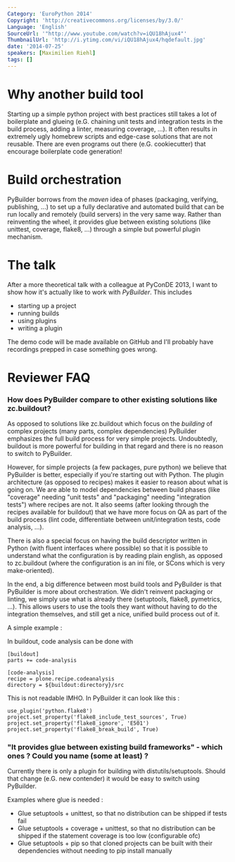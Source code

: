```yaml
---
Category: 'EuroPython 2014'
Copyright: 'http://creativecommons.org/licenses/by/3.0/'
Language: 'English'
SourceUrl: '"http://www.youtube.com/watch?v=iQU18hAjux4"'
ThumbnailUrl: 'http://i.ytimg.com/vi/iQU18hAjux4/hqdefault.jpg'
date: '2014-07-25'
speakers: [Maximilien Riehl]
tags: []
---
```

# Why another build tool
Starting up a simple python project with best practices still takes a lot of boilerplate and glueing (e.G. chaining unit tests and integration tests in the build process, adding a linter, measuring coverage, ...).
It often results in extremely ugly homebrew scripts and edge-case solutions that are not reusable.
There are even programs out there (e.G. cookiecutter) that encourage boilerplate code generation!

# Build orchestration
PyBuilder borrows from the *maven* idea of phases (packaging, verifying, publishing, ...) to set up a fully declarative and automated build that can be run locally and remotely (build servers) in the very same way.
Rather than reinventing the wheel, it  provides glue between existing solutions (like unittest, coverage, flake8, ...) through a simple but powerful plugin mechanism.

# The talk
After a more theoretical talk with a colleague at PyConDE 2013, I want to show how it's actually like to work with *PyBuilder*.
This includes

 * starting up a project
 * running builds
 * using plugins
 * writing a plugin

The demo code will be made available on GitHub and I'll probably  have recordings prepped in case something goes wrong.

Reviewer FAQ
===============

### How does PyBuilder compare to other existing solutions like zc.buildout? 

As opposed to solutions like zc.buildout which focus on the *building* of complex projects (many parts, complex dependencies) PyBuilder emphasizes the full build process for very simple projects. Undoubtedly, buildout is more powerful for building in that regard and there is no reason to switch to PyBuilder.

However, for simple projects (a few packages, pure python) we believe that PyBuilder is better, especially if you're starting out with Python. The plugin architecture (as opposed to recipes) makes it easier to reason about what is going on. We are able to model dependencies between build phases  (like "coverage" needing "unit tests" and "packaging" needing "integration tests") where recipes are not. It also seems (after looking through the recipes available for buildout) that we have more focus on QA as part of the build process (lint code, differentiate between unit/integration tests, code analysis, ...). 

There is also a special focus on having the build descriptor written in Python (with fluent interfaces where possible) so that it is possible to understand what the configuration is by reading plain english, as opposed to zc.buildout (where the configuration is an ini file, or SCons which is very make-oriented).

In the end, a big difference between most build tools and PyBuilder is that PyBuilder is more about orchestration. We didn't reinvent packaging or linting,  we simply use what is already there (setuptools, flake8, pymetrics, ...). This allows users to use the tools they want without having to do the integration themselves, and still get a nice, unified build process out of it.

A simple example :

In buildout, code analysis can be done with 


```
[buildout]
parts += code-analysis

[code-analysis]
recipe = plone.recipe.codeanalysis
directory = ${buildout:directory}/src
```

This is not readable IMHO.
In PyBuilder it can look like this :

```
use_plugin('python.flake8')
project.set_property('flake8_include_test_sources', True)
project.set_property('flake8_ignore', 'E501')
project.set_property('flake8_break_build', True)
```


### "It provides glue between existing build frameworks" - which ones ? Could you name (some at least) ?

Currently there is only a plugin for building with distutils/setuptools. Should that change (e.G. new contender) it would be easy to switch using PyBuilder.

Examples where glue is needed : 

* Glue setuptools + unittest, so that no distribution can be shipped if tests fail
* Glue setuptools + coverage + unittest, so that no distribution can be shipped if the statement coverage is too low (configurable ofc)
* Glue setuptools + pip so that cloned projects can be built with their dependencies without needing to pip install manually